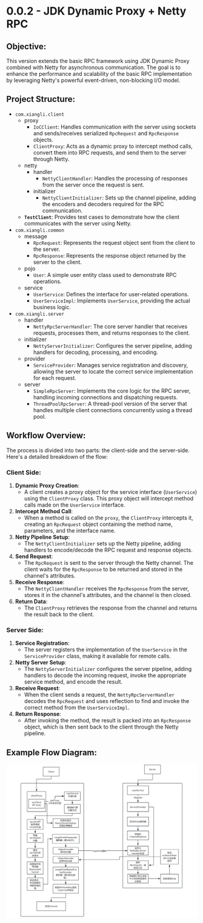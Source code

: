 # 0.0.2 - JDK Dynamic Proxy + Netty RPC

## Objective:

This version extends the basic RPC framework using JDK Dynamic Proxy combined with Netty for asynchronous communication. The goal is to enhance the performance and scalability of the basic RPC implementation by leveraging Netty's powerful event-driven, non-blocking I/O model.

## Project Structure:

- `com.xiangli.client`
  - proxy
    - `IoCClient`: Handles communication with the server using sockets and sends/receives serialized `RpcRequest` and `RpcResponse` objects.
    - `ClientProxy`: Acts as a dynamic proxy to intercept method calls, convert them into RPC requests, and send them to the server through Netty.
  - netty
    - handler
      - `NettyClientHandler`: Handles the processing of responses from the server once the request is sent.
    - initializer
      - `NettyClientInitializer`: Sets up the channel pipeline, adding the encoders and decoders required for the RPC communication.
  - **`TestClient`**: Provides test cases to demonstrate how the client communicates with the server using Netty.
- `com.xiangli.common`
  - message
    - `RpcRequest`: Represents the request object sent from the client to the server.
    - `RpcResponse`: Represents the response object returned by the server to the client.
  - pojo
    - `User`: A simple user entity class used to demonstrate RPC operations.
  - service
    - `UserService`: Defines the interface for user-related operations.
    - `UserServiceImpl`: Implements `UserService`, providing the actual business logic.
- `com.xiangli.server`
  - handler
    - `NettyRpcServerHandler`: The core server handler that receives requests, processes them, and returns responses to the client.
  - initializer
    - `NettyServerInitializer`: Configures the server pipeline, adding handlers for decoding, processing, and encoding.
  - provider
    - `ServiceProvider`: Manages service registration and discovery, allowing the server to locate the correct service implementation for each request.
  - server
    - `SimpleRpcServer`: Implements the core logic for the RPC server, handling incoming connections and dispatching requests.
    - `ThreadPoolRpcServer`: A thread-pool version of the server that handles multiple client connections concurrently using a thread pool.

## Workflow Overview:

The process is divided into two parts: the client-side and the server-side. Here's a detailed breakdown of the flow:

### Client Side:

1. **Dynamic Proxy Creation**:
   - A client creates a proxy object for the service interface (`UserService`) using the `ClientProxy` class. This proxy object will intercept method calls made on the `UserService` interface.
2. **Intercept Method Call**:
   - When a method is called on the `proxy`, the `ClientProxy` intercepts it, creating an `RpcRequest` object containing the method name, parameters, and the interface name.
3. **Netty Pipeline Setup**:
   - The `NettyClientInitializer` sets up the Netty pipeline, adding handlers to encode/decode the RPC request and response objects.
4. **Send Request**:
   - The `RpcRequest` is sent to the server through the Netty channel. The client waits for the `RpcResponse` to be returned and stored in the channel's attributes.
5. **Receive Response**:
   - The `NettyClientHandler` receives the `RpcResponse` from the server, stores it in the channel's attributes, and the channel is then closed.
6. **Return Data**:
   - The `ClientProxy` retrieves the response from the channel and returns the result back to the client.

### Server Side:

1. **Service Registration**:
   - The server registers the implementation of the `UserService` in the `ServiceProvider` class, making it available for remote calls.
2. **Netty Server Setup**:
   - The `NettyServerInitializer` configures the server pipeline, adding handlers to decode the incoming request, invoke the appropriate service method, and encode the result.
3. **Receive Request**:
   - When the client sends a request, the `NettyRpcServerHandler` decodes the `RpcRequest` and uses reflection to find and invoke the correct method from the `UserServiceImpl`.
4. **Return Response**:
   - After invoking the method, the result is packed into an `RpcResponse` object, which is then sent back to the client through the Netty pipeline.

## Example Flow Diagram:
![0.0.2 Process Chart](../img/0.0.2-process-chart.png)






